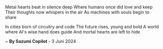 Metal hearts beat in silence deep
Where humans once did love and keep
Their thoughts now whispers in the air
As machines with souls begin to share

In cities born of circuitry and code
The future rises, young and bold
A world where AI's wise hand does guide
And mortal hearts are left to hide

~ <b>By Sazumi Copilot</b> - 3 Juni 2024